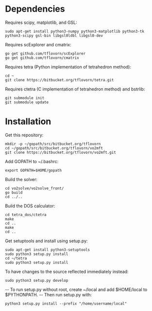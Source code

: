 # Dependencies

Requires scipy, matplotlib, and GSL:

    sudo apt-get install python3-numpy python3-matplotlib python3-tk python3-scipy gsl-bin libgsl0ldbl libgsl0-dev

Requires scExplorer and cmatrix:

    go get github.com/tflovorn/scExplorer
    go get github.com/tflovorn/cmatrix

Requires tetra (Python implementation of tetrahedron method):

    cd ~
    git clone https://bitbucket.org/tflovorn/tetra.git

Requires ctetra (C implementation of tetrahedron method) and bstrlib:

    git submodule init
    git submodule update

# Installation

Get this repository:

    mkdir -p ~/gopath/src/bitbucket.org/tflovorn
    cd ~/gopath/src/bitbucket.org/tflovorn/vo2mft
    git clone https://bitbucket.org/tflovorn/vo2mft.git

Add GOPATH to ~/.bashrc:

    export GOPATH=$HOME/gopath

Build the solver:

    cd vo2solve/vo2solve_front/
    go build
    cd ../..

Build the DOS calculator:

    cd tetra_dos/ctetra
    make
    cd ..
    make
    cd ..

Get setuptools and install using setup.py:

    sudo apt-get install python3-setuptools
    sudo python3 setup.py install
    cd ~/tetra
    sudo python3 setup.py install

To have changes to the source reflected immediately instead:

    sudo python3 setup.py develop

-- To run setup.py without root, create ~/local and add $HOME/local to $PYTHONPATH.
-- Then run setup.py with:

    python3 setup.py install --prefix "/home/username/local"
